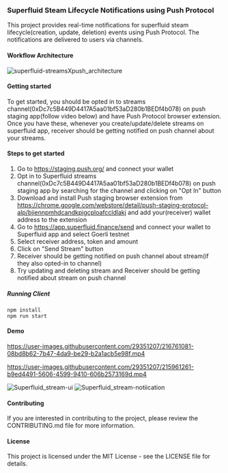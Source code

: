 ### Superfluid Steam Lifecycle Notifications using Push Protocol

This project provides real-time notifications for superfluid steam lifecycle(creation, update, deletion) events using Push Protocol. The notifications are delivered to users via channels.

#### Workflow Architecture

![superfluid-streamsXpush_architecture](https://user-images.githubusercontent.com/29351207/216531845-761631c3-78b7-421b-9723-ac31fe3fb7cc.png)

#### Getting started

To get started, you should be opted in to streams channel(0xDc7c5B449D4417A5aa01bf53aD280b1BEDf4b078) on push staging app(follow video below) and have Push Protocol browser extension. Once you have these, whenever you create/update/delete streams on superfluid app, receiver should be getting notified on push channel about your streams.

#### Steps to get started

1. Go to https://staging.push.org/ and connect your wallet
2. Opt in to Superfluid streams channel(0xDc7c5B449D4417A5aa01bf53aD280b1BEDf4b078) on push staging app by searching for the channel and clicking on "Opt In" button
3. Download and install Push staging browser extension from https://chrome.google.com/webstore/detail/push-staging-protocol-alp/bjiennpmhdcandkpigcploafccldlakj and add your(receiver) wallet address to the extension
4. Go to https://app.superfluid.finance/send and connect your wallet to Superfluid app and select Goerli testnet
5. Select receiver address, token and amount
6. Click on "Send Stream" button
7. Receiver should be getting notified on push channel about stream(if they also opted-in to channel)
8. Try updating and deleting stream and Receiver should be getting notified about stream on push channel

##### Running Client

```
npm install
npm run start
```

#### Demo

https://user-images.githubusercontent.com/29351207/216761081-08bd8b62-7b47-4da9-be29-b2a1acb5e98f.mp4

https://user-images.githubusercontent.com/29351207/215961261-b9ed4491-5606-4599-9410-606b2573169d.mp4

![Superfluid_stream-ui](https://user-images.githubusercontent.com/29351207/216759105-f93e7fa2-0755-42aa-b639-3a1b7e7a6f25.png)
![Superfluid_stream-notiication](https://user-images.githubusercontent.com/29351207/215981324-5bcabda2-b827-4da1-a885-c977c8ab1772.png)

#### Contributing

If you are interested in contributing to the project, please review the CONTRIBUTING.md file for more information.

#### License

This project is licensed under the MIT License - see the LICENSE file for details.
